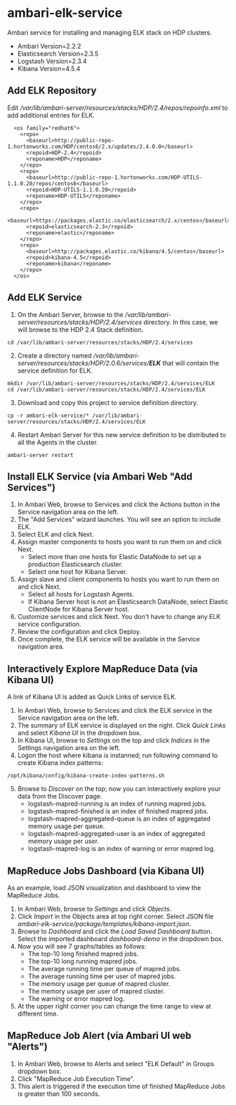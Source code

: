 # ambari-elk-service 

Ambari service for installing and managing ELK stack on HDP clusters.

- Ambari Version=2.2.2
- Elasticsearch Version=2.3.5
- Logstash Version=2.3.4
- Kibana Version=4.5.4

## Add ELK Repository

Edit */var/lib/ambari-server/resources/stacks/HDP/2.4/repos/repoinfo.xml* to add additional <repo> entries for ELK.

```
  <os family="redhat6">
    <repo>
      <baseurl>http://public-repo-1.hortonworks.com/HDP/centos6/2.x/updates/2.4.0.0</baseurl>
      <repoid>HDP-2.4</repoid>
      <reponame>HDP</reponame>
    </repo>
    <repo>
      <baseurl>http://public-repo-1.hortonworks.com/HDP-UTILS-1.1.0.20/repos/centos6</baseurl>
      <repoid>HDP-UTILS-1.1.0.20</repoid>
      <reponame>HDP-UTILS</reponame>
    </repo>
    <repo>
      <baseurl>https://packages.elastic.co/elasticsearch/2.x/centos</baseurl>
      <repoid>elasticsearch-2.3</repoid>
      <reponame>elastic</reponame>
    </repo>
    <repo>
      <baseurl>http://packages.elastic.co/kibana/4.5/centos</baseurl>
      <repoid>kibana-4.5</repoid>
      <reponame>kibana</reponame>
    </repo>
  </os>
```

## Add ELK Service
1. On the Ambari Server, browse to the */var/lib/ambari-server/resources/stacks/HDP/2.4/services* directory. In this case, we will browse to the HDP 2.4 Stack definition.

```
cd /var/lib/ambari-server/resources/stacks/HDP/2.4/services
```

2. Create a directory named */var/lib/ambari-server/resources/stacks/HDP/2.0.6/services/__ELK__* that will contain the service definition for ELK.

```
mkdir /var/lib/ambari-server/resources/stacks/HDP/2.4/services/ELK
cd /var/lib/ambari-server/resources/stacks/HDP/2.4/services/ELK
```

3. Download and copy this project to service definition directory.

```
cp -r ambari-elk-service/* /var/lib/ambari-server/resources/stacks/HDP/2.4/services/ELK
```

4. Restart Ambari Server for this new service definition to be distributed to all the Agents in the cluster.

```
ambari-server restart
```

## Install ELK Service  (via Ambari Web "Add Services")

1. In Ambari Web, browse to Services and click the Actions button in the Service navigation area on the left.
2. The "Add Services" wizard launches. You will see an option to include ELK.
3. Select ELK and click Next.
4. Assign master components to hosts you want to run them on and click Next.
    * Select more than one hosts for Elastic DataNode to set up a production Elasticsearch cluster.
    * Select one host for Kibana Server.
5. Assign slave and client components to hosts you want to run them on and click Next.
    * Select all hosts for Logstash Agents.
    * If Kibana Server host is not an Elasticsearch DataNode, select Elastic ClientNode for Kibana Server host.
6. Customize services and click Next. You don't have to change any ELK service configuration.
7. Review the configuration and click Deploy.
8. Once complete, the ELK service will be available in the Service navigation area.

## Interactively Explore MapReduce Data (via Kibana UI)

A link of Kibana UI is added as Quick Links of service ELK.

1. In Ambari Web, browse to Services and click the ELK service in the Service navigation area on the left.
2. The summary of ELK service is displayed on the right. Click *Quick Links* and select *Kibana UI* in the dropdown box.
3. In Kibana UI, browse to *Settings* on the top and click *Indices* in the Settings navigation area on the left.
4. Logon the host where kibana is instanned; run following command to create Kibana index patterns:
```
/opt/kibana/config/kibana-create-index-patterns.sh
```
5. Browse to *Discover* on the top; now you can interactively explore your data from the Discover page.
    * logstash-mapred-running is an index of running mapred jobs.
    * logstash-mapred-finished is an index of finished mapred jobs.
    * logstash-mapred-aggregated-queue is an index of aggregated memory usage per queue.
    * logstash-mapred-aggregated-user is an index of aggregated memory usage per user.
    * logstash-mapred-log is an index of warning or error mapred log.

## MapReduce Jobs Dashboard (via Kibana UI)

As an example, load JSON visualization and dashboard to view the MapReduce Jobs.

1. In Ambari Web, browse to *Settings* and click *Objects*.
2. Click *Import* in the Objects area at top right corner. Select JSON file *ambari-elk-service/package/templates/kibana-import.json*.
3. Browse to *Dashboard* and click the *Load Saved Dashboard* button. Select the imported dashboard *dashboard-demo* in the dropdown box.
4. Now you will see 7 graphs/tables as follows:
    * The top-10 long finished mapred jobs.
    * The top-10 long running mapred jobs.
    * The average running time per queue of mapred jobs.
    * The average running time per user of mapred jobs.
    * The memory usage per queue of mapred cluster.
    * The memory usage per user of mapred cluster.
    * The warning or error mapred log.
5. At the upper right corner you can change the time range to view at different time.

## MapReduce Job Alert (via Ambari UI web "Alerts")
1. In Ambari Web, browse to Alerts and select "ELK Default" in Groups dropdown box.
2. Click "MapReduce Job Execution Time".
3. This alert is triggered if the execution time of finished MapReduce Jobs is greater than 100 seconds.
